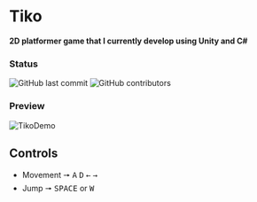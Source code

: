 # Tiko
**2D platformer game that I currently develop using Unity and C#**

### Status
![GitHub last commit](https://img.shields.io/github/last-commit/zenginerler/Tiko)
![GitHub contributors](https://img.shields.io/github/contributors/zenginerler/Tiko)

### Preview

![TikoDemo](https://user-images.githubusercontent.com/64453575/103435730-d3997200-4bd8-11eb-95a7-d5cd6d97ebd7.png)

## Controls
* Movement 🠖 <kbd>A</kbd> <kbd>D</kbd> <kbd>←</kbd> <kbd>→</kbd>
* Jump 🠖 <kbd>SPACE</kbd> or <kbd>W</kbd>
